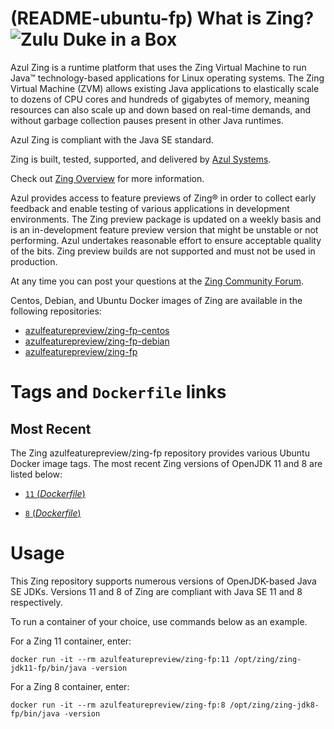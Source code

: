 (README-ubuntu-fp) What is Zing? ![Zulu Duke in a Box][1]
======================================

Azul Zing is a runtime platform that uses the Zing Virtual Machine to run Java™ technology-based applications for Linux operating systems. The Zing Virtual Machine (ZVM) allows existing Java applications to elastically scale to dozens of CPU cores and hundreds of gigabytes of memory, meaning resources can also scale up and down based on real-time demands, and without garbage collection pauses present in other Java runtimes.

Azul Zing is compliant with the Java SE standard. 

Zing is built, tested, supported, and delivered by [Azul Systems][2].

Check out [Zing Overview][3] for more information.

Azul provides access to feature previews of Zing® in order to collect early feedback and enable testing of various applications in development environments. The Zing preview package is updated on a weekly basis and is an in-development feature preview version that might be unstable or not performing. Azul undertakes reasonable effort to ensure acceptable quality of the bits. Zing preview builds are not supported and must not be used in production.

At any time you can post your questions at the [Zing Community Forum][8].


Centos, Debian, and Ubuntu Docker images of Zing are available in the following repositories:

  * [azulfeaturepreview/zing-fp-centos][5]
  * [azulfeaturepreview/zing-fp-debian][6]
  * [azulfeaturepreview/zing-fp][7]

Tags and `Dockerfile` links
===========================

Most Recent
-----------

The Zing azulfeaturepreview/zing-fp repository provides various Ubuntu Docker image tags. The most recent Zing versions of OpenJDK 11 and 8 are listed below:

 * [ `11` (*Dockerfile*)][84]

 * [ `8` (*Dockerfile*)][53]


Usage
=====

This Zing repository supports numerous versions of OpenJDK-based Java SE JDKs. Versions 11 and 8 of Zing are compliant with Java SE 11 and 8 respectively.

To run a container of your choice, use commands below as an example.

For a Zing 11 container, enter:

    docker run -it --rm azulfeaturepreview/zing-fp:11 /opt/zing/zing-jdk11-fp/bin/java -version

For a Zing 8 container, enter:

    docker run -it --rm azulfeaturepreview/zing-fp:8 /opt/zing/zing-jdk8-fp/bin/java -version


  [1]: https://www.azul.com/files/ZuluDocker60.gif
  [2]: http://www.azul.com/zing
  [3]: https://www.azul.com/products/zing/
  [5]: https://hub.docker.com/r/azulfeaturepreview/zing-fp-centos
  [6]: https://hub.docker.com/r/azulfeaturepreview/zing-fp-debian
  [7]: https://hub.docker.com/r/azulfeaturepreview/zing-fp
  [8]: https://support.azul.com/hc/en-us/community/topics/200490266-Zing-Downloads-and-Evaluations
  
  [53]: https://github.com/alex01t/fp-zing/blob/master/feature-preview/ubuntu/8/Dockerfile
  [84]: https://github.com/alex01t/fp-zing/blob/master/feature-preview/ubuntu/11/Dockerfile
